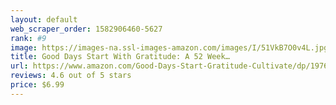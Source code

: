 ```yaml
---
layout: default 
﻿web_scraper_order: 1582906460-5627
rank: #9
image: https://images-na.ssl-images-amazon.com/images/I/51VkB7O0v4L.jpg
title: Good Days Start With Gratitude: A 52 Week…
url: https://www.amazon.com/Good-Days-Start-Gratitude-Cultivate/dp/1976436184/ref=zg_mw_books_9?_encoding=UTF8&psc=1&refRID=TBMNK4Y038MCV8ZD423X
reviews: 4.6 out of 5 stars
price: $6.99 
---
```

